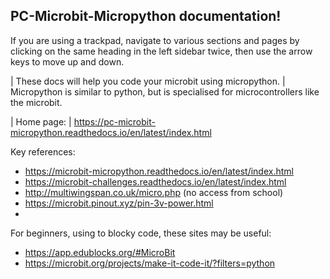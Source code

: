 PC-Microbit-Micropython documentation!
----------------------------------------

If you are using a trackpad, navigate to various sections and pages by clicking on the same heading in the left sidebar twice, then use the arrow keys to move up and down.

| These docs will help you code your microbit using micropython.
| Micropython is similar to python, but is specialised for microcontrollers like the microbit.

| Home page:
| https://pc-microbit-micropython.readthedocs.io/en/latest/index.html

Key references:

* https://microbit-micropython.readthedocs.io/en/latest/index.html
* https://microbit-challenges.readthedocs.io/en/latest/index.html
* http://multiwingspan.co.uk/micro.php (no access from school)
* https://microbit.pinout.xyz/pin-3v-power.html
* 

For beginners, using to blocky code, these sites may be useful:

* https://app.edublocks.org/#MicroBit
* https://microbit.org/projects/make-it-code-it/?filters=python


